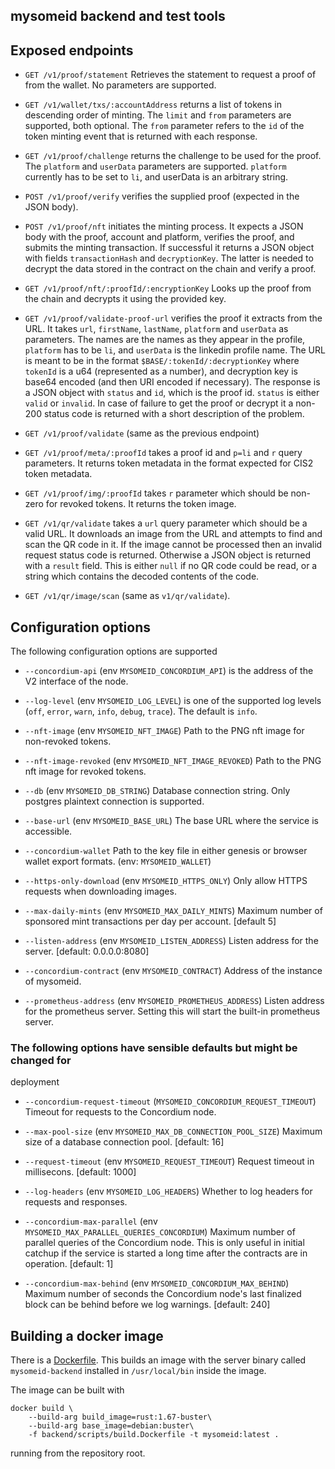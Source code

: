 ## mysomeid backend and test tools

## Exposed endpoints

- `GET /v1/proof/statement`
  Retrieves the statement to request a proof of from the wallet. No parameters
  are supported.

- `GET /v1/wallet/txs/:accountAddress` returns a list of tokens in descending
  order of minting. The `limit` and `from` parameters are supported, both
  optional. The `from` parameter refers to the `id` of the token minting event
  that is returned with each response.

- `GET /v1/proof/challenge` returns the challenge to be used for the proof.
  The `platform` and `userData` parameters are supported. `platform` currently
  has to be set to `li`, and userData is an arbitrary string.

- `POST /v1/proof/verify` verifies the supplied proof (expected in the JSON
  body).

- `POST /v1/proof/nft` initiates the minting process. It expects a JSON body
  with the proof, account and platform, verifies the proof, and submits the
  minting transaction. If successful it returns a JSON object with fields
  `transactionHash` and `decryptionKey`. The latter is needed to decrypt the
  data stored in the contract on the chain and verify a proof.

- `GET /v1/proof/nft/:proofId/:encryptionKey` Looks up the proof from the chain
  and decrypts it using the provided key.

- `GET /v1/proof/validate-proof-url` verifies the proof it extracts from the
  URL. It takes `url`, `firstName`, `lastName`, `platform` and `userData` as
  parameters. The names are the names as they appear in the profile, `platform`
  has to be `li`, and `userData` is the linkedin profile name. The URL is meant
  to be in the format `$BASE/:tokenId/:decryptionKey` where `tokenId` is a u64
  (represented as a number), and decryption key is base64 encoded (and then URI
  encoded if necessary). The response is a JSON object with `status` and `id`,
  which is the proof id. `status` is either `valid` or `invalid`. In case of
  failure to get the proof or decrypt it a non-200 status code is returned with
  a short description of the problem.

- `GET /v1/proof/validate` (same as the previous endpoint)


- `GET /v1/proof/meta/:proofId` takes a proof id and `p=li` and `r` query
  parameters. It returns token metadata in the format expected for CIS2 token metadata.

- `GET /v1/proof/img/:proofId` takes `r` parameter which should be non-zero for
  revoked tokens. It returns the token image.

- `GET /v1/qr/validate` takes a `url` query parameter which should be a valid
  URL. It downloads an image from the URL and attempts to find and scan the QR
  code in it. If the image cannot be processed then an invalid request status code
  is returned. Otherwise a JSON object is returned with a `result` field. This
  is either `null` if no QR code could be read, or a string which contains the
  decoded contents of the code.

- `GET /v1/qr/image/scan` (same as `v1/qr/validate`).

## Configuration options

The following configuration options are supported

- `--concordium-api` (env `MYSOMEID_CONCORDIUM_API`) is the address of the V2
  interface of the node.

- `--log-level` (env `MYSOMEID_LOG_LEVEL`) is one of the supported log levels
  (`off`, `error`, `warn`, `info`, `debug`, `trace`). The default is `info`.

- `--nft-image` (env `MYSOMEID_NFT_IMAGE`) Path to the PNG nft image for
      non-revoked tokens.

- `--nft-image-revoked` (env `MYSOMEID_NFT_IMAGE_REVOKED`) Path to the PNG nft image for revoked tokens.

- `--db` (env `MYSOMEID_DB_STRING`) Database connection string. Only postgres
  plaintext connection is supported.

- `--base-url` (env `MYSOMEID_BASE_URL`) The base URL where the service is accessible.

- `--concordium-wallet` Path to the key file in either genesis or browser wallet
  export formats. (env: `MYSOMEID_WALLET`)

- `--https-only-download` (env `MYSOMEID_HTTPS_ONLY`)
   Only allow HTTPS requests when downloading images.

- `--max-daily-mints` (env `MYSOMEID_MAX_DAILY_MINTS`) Maximum number of
  sponsored mint transactions per day per account. [default 5]

- `--listen-address` (env `MYSOMEID_LISTEN_ADDRESS`) Listen address for the
  server. [default: 0.0.0.0:8080]

- `--concordium-contract` (env `MYSOMEID_CONTRACT`)
  Address of the instance of mysomeid.

- `--prometheus-address` (env `MYSOMEID_PROMETHEUS_ADDRESS`) Listen address for
  the prometheus server. Setting this will start the built-in prometheus server.

### The following options have sensible defaults but might be changed for
  deployment

- `--concordium-request-timeout` (`MYSOMEID_CONCORDIUM_REQUEST_TIMEOUT`) Timeout
  for requests to the Concordium node.

- `--max-pool-size` (env `MYSOMEID_MAX_DB_CONNECTION_POOL_SIZE`) Maximum size of
  a database connection pool. [default: 16]

- `--request-timeout` (env `MYSOMEID_REQUEST_TIMEOUT`) Request timeout in
      millisecons. [default: 1000]

- `--log-headers` (env `MYSOMEID_LOG_HEADERS`)
  Whether to log headers for requests and responses.

- `--concordium-max-parallel` (env `MYSOMEID_MAX_PARALLEL_QUERIES_CONCORDIUM`)
  Maximum number of parallel queries of the Concordium node. This is only useful
  in initial catchup if the service is started a long time after the contracts
  are in operation. [default: 1]

- `--concordium-max-behind` (env `MYSOMEID_CONCORDIUM_MAX_BEHIND`) Maximum
  number of seconds the Concordium node's last finalized block can be behind
  before we log warnings. [default: 240]


## Building a docker image

There is a [Dockerfile](./scripts/build.Dockerfile). This builds an image with
the server binary called `mysomeid-backend` installed in `/usr/local/bin` inside
the image.

The image can be built with
```
docker build \
    --build-arg build_image=rust:1.67-buster\
    --build-arg base_image=debian:buster\
    -f backend/scripts/build.Dockerfile -t mysomeid:latest .
```
running from the repository root.
